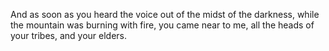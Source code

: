 And as soon as you heard the voice out of the midst of the darkness, while the mountain was burning with fire, you came near to me, all the heads of your tribes, and your elders.
